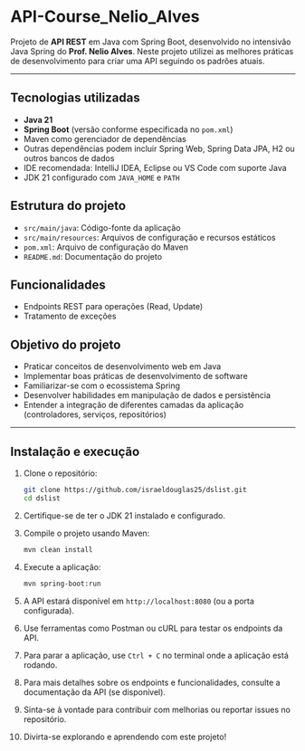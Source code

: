 # API-Course_Nelio_Alves

Projeto de **API REST** em Java com Spring Boot, desenvolvido no intensivão Java Spring do **Prof. Nelio Alves**.
Neste projeto utilizei as melhores práticas de desenvolvimento para criar uma API seguindo os padrões atuais.

---

##  Tecnologias utilizadas

- **Java 21**
- **Spring Boot** (versão conforme especificada no `pom.xml`)
- Maven como gerenciador de dependências
- Outras dependências podem incluir Spring Web, Spring Data JPA, H2 ou outros bancos de dados
- IDE recomendada: IntelliJ IDEA, Eclipse ou VS Code com suporte Java
- JDK 21 configurado com `JAVA_HOME` e `PATH`

## Estrutura do projeto

- `src/main/java`: Código-fonte da aplicação
- `src/main/resources`: Arquivos de configuração e recursos estáticos
- `pom.xml`: Arquivo de configuração do Maven
- `README.md`: Documentação do projeto

## Funcionalidades

- Endpoints REST para operações (Read, Update)
- Tratamento de exceções

## Objetivo do projeto

- Praticar conceitos de desenvolvimento web em Java
- Implementar boas práticas de desenvolvimento de software
- Familiarizar-se com o ecossistema Spring
- Desenvolver habilidades em manipulação de dados e persistência
- Entender a integração de diferentes camadas da aplicação (controladores, serviços, repositórios)

---

##  Instalação e execução

1. Clone o repositório:
   ```bash
   git clone https://github.com/israeldouglas25/dslist.git
   cd dslist

2. Certifique-se de ter o JDK 21 instalado e configurado.

3. Compile o projeto usando Maven:
   ```bash
   mvn clean install
   ```
4. Execute a aplicação:
   ```bash
   mvn spring-boot:run
   ```
5. A API estará disponível em `http://localhost:8080` (ou a porta configurada).
6. Use ferramentas como Postman ou cURL para testar os endpoints da API.
7. Para parar a aplicação, use `Ctrl + C` no terminal onde a aplicação está rodando.
8. Para mais detalhes sobre os endpoints e funcionalidades, consulte a documentação da API (se disponível).
9. Sinta-se à vontade para contribuir com melhorias ou reportar issues no repositório.
10. Divirta-se explorando e aprendendo com este projeto!

